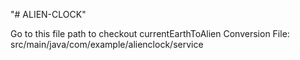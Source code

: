 "# ALIEN-CLOCK" 

Go to this file path to checkout currentEarthToAlien Conversion File: src/main/java/com/example/alienclock/service
